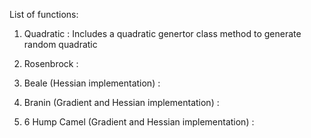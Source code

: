 List of functions:

1. Quadratic : Includes a quadratic genertor class method to generate random quadratic

2. Rosenbrock :  

3. Beale (Hessian implementation) : 

4. Branin (Gradient and Hessian implementation) : 

5. 6 Hump Camel (Gradient and Hessian implementation) : 
